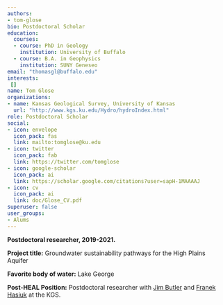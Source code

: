 ```yaml
---
authors:
- tom-glose
bio: Postdoctoral Scholar
education:
  courses:
  - course: PhD in Geology
    institution: University of Buffalo
  - course: B.A. in Geophysics
    institution: SUNY Geneseo
email: "thomasgl@buffalo.edu"
interests:
 []
name: Tom Glose
organizations:
- name: Kansas Geological Survey, University of Kansas
  url: "http://www.kgs.ku.edu/Hydro/hydroIndex.html"
role: Postdoctoral Scholar
social:
- icon: envelope
  icon_pack: fas
  link: mailto:tomglose@ku.edu
- icon: twitter
  icon_pack: fab
  link: https://twitter.com/tomglose
- icon: google-scholar
  icon_pack: ai
  link: https://scholar.google.com/citations?user=sapH-1MAAAAJ
- icon: cv
  icon_pack: ai
  link: doc/Glose_CV.pdf
superuser: false
user_groups:
- Alums
---
```

**Postdoctoral researcher, 2019-2021.**

**Project title:** Groundwater sustainability pathways for the High Plains Aquifer

**Favorite body of water:** Lake George

**Post-HEAL Position:** Postdoctoral researcher with [Jim Butler](https://www.kgs.ku.edu/General/Personnel/abc/butler.html) and [Franek Hasiuk](https://www.kgs.ku.edu/General/Personnel/ghj/hasiuk.html) at the KGS.

